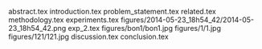 abstract.tex
introduction.tex
problem_statement.tex
related.tex
methodology.tex
experiments.tex
figures/2014-05-23_18h54_42/2014-05-23_18h54_42.png
exp_2.tex
figures/bon1/bon1.jpg
figures/1/1.jpg
figures/121/121.jpg
discussion.tex
conclusion.tex